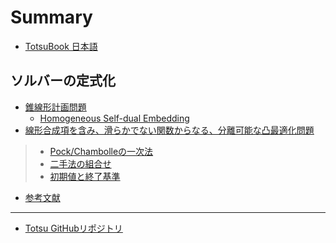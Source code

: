 # Summary

- [TotsuBook 日本語](./README.md)

## ソルバーの定式化
- [錐線形計画問題](./conic_lp.md)
  - [Homogeneous Self-dual Embedding](./selfdual_embed.md)
- [線形合成項を含み、滑らかでない関数からなる、分離可能な凸最適化問題](./separable_problem.md)
>  - [Pock/Chambolleの一次法](./pock_chambolle.md)
>- [二手法の組合せ](./combine.md)
>  - [初期値と終了基準](./init_term_cri.md)

- [参考文献](./reference.md)

---

- [Totsu GitHubリポジトリ](https://github.com/convexbrain/Totsu)
